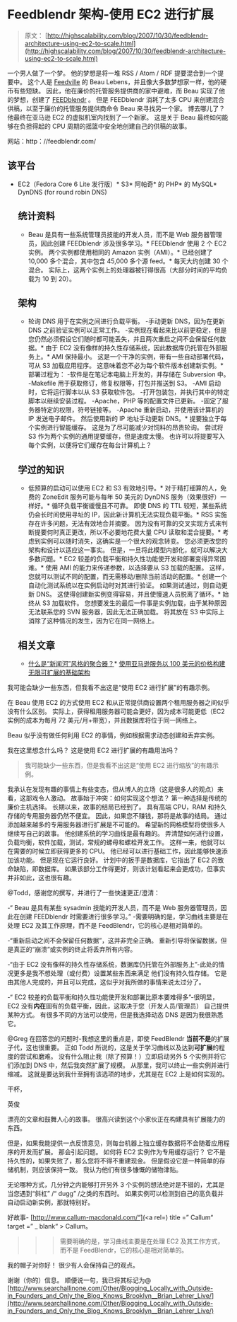 # Feedblendr 架构-使用 EC2 进行扩展

> 原文： [http://highscalability.com/blog/2007/10/30/feedblendr-architecture-using-ec2-to-scale.html](http://highscalability.com/blog/2007/10/30/feedblendr-architecture-using-ec2-to-scale.html)

一个男人做了一个梦。 他的梦想是将一堆 RSS / Atom / RDF 提要混合到一个提要中。 这个人是 [Feedville](http://feedville.com/) 的 Beau Lebens，并且像大多数梦想家一样，他的硬币有些短缺。 因此，他在廉价的托管服务提供商的家中避难，而 Beau 实现了他的梦想，创建了 [FEEDblendr](http://feedblendr.com/) 。 但是 FEEDblendr 消耗了太多 CPU 来创建混合供稿，以至于廉价的托管服务提供商命令 Beau 来寻找另一个家。 博去哪儿了？ 他最终在亚马逊 EC2 的虚拟机室内找到了一个新家。 这是关于 Beau 最终如何能够在负担得起的 CPU 周期的摇篮中安全地创建自己的供稿的故事。

网站：http：//feedblendr.com/

## 该平台

*   EC2（Fedora Core 6 Lite 发行版）*   S3*   阿帕奇*   的 PHP*   的 MySQL*   DynDNS (for round robin DNS)

    ## 统计资料

    *   Beau 是具有一些系统管理员技能的开发人员，而不是 Web 服务器管理员，因此创建 FEEDblendr 涉及很多学习。*   FEEDblendr 使用 2 个 EC2 实例。 两个实例都使用相同的 Amazon 实例（AMI）。*   已经创建了 10,000 多个混合，其中包含 45,000 多个源 feed。*   每天大约创建 30 个混合。 实际上，这两个实例上的处理器被钉得很高（大部分时间的平均负载为 10 到 20）。

    ## 架构

    *   轮询 DNS 用于在实例之间进行负载平衡。
    -手动更新 DNS，因为在更新 DNS 之前验证实例可以正常工作。
    -实例现在看起来比以前更稳定，但是您仍然必须假设它们随时都可能丢失，并且两次重启之间不会保留任何数据。*   由于 EC2 没有像样的持久性存储系统，因此数据库仍托管在外部服务上。*   AMI 保持最小。 这是一个干净的实例，带有一些自动部署代码，可从 S3 加载应用程序。 这意味着您不必为每个软件版本创建新实例。*   部署过程为：
    -软件是在笔记本电脑上开发的，并存储在 Subversion 中。
    -Makefile 用于获取修订，修复权限等，打包并推送到 S3。
    -AMI 启动时，它将运行脚本以从 S3 获取软件包。
    -打开包装包，并执行其中的特定脚本以继续安装过程。
    -Apache，PHP 等的配置文件已更新。
    -固定了服务器特定的权限，符号链接等。
    -Apache 重新启动，并使用该计算机的 IP 发送电子邮件。 然后使用新的 IP 地址手动更新 DNS。*   提要独立于每个实例进行智能缓存。 这是为了尽可能减少对饲料的昂贵轮询。 尝试将 S3 作为两个实例的通用提要缓存，但是速度太慢。 也许可以将提要写入每个实例，以便将它们缓存在每台计算机上？

    ## 学过的知识

    *   低预算的启动可以使用 EC2 和 S3 有效地引导。*   对于精打细算的人，免费的 ZoneEdit 服务可能与每年 50 美元的 DynDNS 服务（效果很好）一样好。*   循环负载平衡缓慢且不可靠。 即使 DNS 的 TTL 较短，某些系统仍会长时间使用寻址的 IP，因此新计算机无法实现负载平衡。*   RSS 实施存在许多问题，无法有效地合并摘要。 因为没有可靠的交叉实现方式来判断提要何时真正更改，所以不必要地花费大量 CPU 读取和混合提要。*   考虑到实例可以随时消失，这确实是一个很大的观念转变。 您必须更改您的架构和设计以适应这一事实。 但是，一旦将此模型内部化，就可以解决大多数问题。*   EC2 较差的负载平衡和持久性功能使开发和部署变得异常困难。*   使用 AMI 的能力来传递参数，以选择要从 S3 加载的配置。 这样，您就可以测试不同的配置，而无需移动/删除当前活动的配置。*   创建一个自动化测试系统以在实例启动时对其进行验证。 如果测试通过，则自动更新 DNS。 这使得创建新实例变得容易，并且使慢速人员脱离了循环。*   始终从 S3 加载软件。 您想要发生的最后一件事是实例加载，由于某种原因无法联系您的 SVN 服务器，因此无法正确加载。 将其放在 S3 中实际上消除了这种情况的发生，因为它在同一网络上。

    ## 相关文章

    *   [什么是“新闻河”风格的聚合器？](http://www.reallysimplesyndication.com/riverOfNews)*   [使用亚马逊服务以 100 美元的价格构建无限可扩展的基础架构](http://highscalability.com/build-infinitely-scalable-infrastructure-100-using-amazon-services)

我可能会缺少一些东西，但我看不出这是“使用 EC2 进行扩展”的有趣示例。

在 Beau 使用 EC2 的方式使用 EC2 和从正常提供商设置两个租用服务器之间似乎没有什么区别。 实际上，获得租用服务器可能会更好，因为成本可能更低（EC2 实例的成本为每月 72 美元/月+带宽），并且数据库将位于同一网络上。

Beau 似乎没有做任何利用 EC2 的事情，例如根据需求动态创建和丢弃实例。

我在这里想念什么吗？ 这是使用 EC2 进行扩展的有趣用法吗？

>我可能缺少一些东西，但是我看不出这是“使用 EC2 进行缩放”的有趣示例。

我承认在发现有趣的事情上有些变态，但从博人的立场（这是很多人的观点）来看，这部戏令人激动。 故事始于冲突：如何实现这个想法？ 第一种选择是传统的廉价主机选择。 长期以来，故事的结局已经到了。 具有高端 CPU，RAM 和持久存储的专用服务器仍然不便宜。 因此，如果您不赚钱，那将是故事的结局。 通过添加越来越多的专用服务器进行扩展是不可能的。 希望新的网格模型将使很多人继续写自己的故事。 他创建系统的学习曲线是最有趣的。 弄清楚如何进行设置，负载均衡，软件加载，测试，常规的螺母和螺栓开发工作。 这样一来，他就可以在需要的时候立即获得更多的 CPU。 他已经可以进行基础工作，因此能够快速添加该功能。 但是现在它运行良好。 计划中的扳手是数据库，它指出了 EC2 的致命缺陷，即数据库。 如果该部分工作得更好，则该计划看起来会更成功，但事实并非如此，这也很有趣。

@Todd，感谢您的撰写，并进行了一些快速更正/澄清：

-“ Beau 是具有某些 sysadmin 技能的开发人员，而不是 Web 服务器管理员，因此在创建 FEEDblendr 时需要进行很多学习。” -需要明确的是，学习曲线主要是在处理 EC2 及其工作原理，而不是 FeedBlendr，它的核心是相对简单的。

-“重新启动之间不会保留任何数据”，这并非完全正确。 重新引导将保留数据，但是真正的“崩溃”或实例的终止将丢弃所有内容。

-“由于 EC2 没有像样的持久性存储系统，数据库仍托管在外部服务上”-此处的情况更多是我不想处理（或付费）设置某些东西来满足 他们没有持久性存储。 它是由其他人完成的，并且可以完成，这似乎对我所做的事情来说太过分了。

-“ EC2 较差的负载平衡和持久性功能使开发和部署比原本要难得多”-很明显，EC2 没有**内在**固有的负载平衡，因此，这取决于您（开发人员/管理员） 自己提供某种方式。 有很多不同的方法可以使用，但是我选择动态 DNS 是因为我很熟悉它。

@Greg 在回答您的问题时-我想这里的重点是，即使 FeedBlendr **当前不是**的扩展子代，这也很重要。 正如 Todd 所说的，这是关于学习曲线以及达到**可扩展**的程度的尝试和磨难。 没有什么阻止我（除了预算！）立即启动另外 5 个实例并将它们添加到 DNS 中，然后我突然扩展了规模。 从那里，我可以终止一些实例并进行缩减。 这就是要达到我什至拥有该选项的地步，尤其是在 EC2 上是如何实现的。

干杯，

英俊

漂亮的文章和鼓舞人心的故事。 很高兴读到这个小家伙正在构建具有扩展能力的东西。

但是，如果我能提供一点反馈意见，则每台机器上独立缓存数据将不会随着应用程序的开发而扩展。 那会引起问题。 如何将 EC2 实例作为专用缓存运行？ 它不是持久性的，如果失败了，那么您将不得不重建现金。 但是假设它是一种简单的存储机制，则应该保持一致。 我认为他们有很多慷慨的储物津贴。

无论哪种方式，几分钟之内能够打开另外 3 个实例的想法绝对是不错的，尤其是当您遇到“斜杠” /“ dugg” /之类的东西时。 如果实例可以检测到自己的高负载并自动启动新实例，那就特别好。

好故事- [http://www.callum-macdonald.com/“](<a rel=) title =” Callum“ target =” _ blank“ > Callum。

> > >需要明确的是，学习曲线主要是在处理 EC2 及其工作方式，而不是 FeedBlendr，它的核心是相对简单的。

我的帽子对你好！ 很少有人会保持自己的观点。

谢谢（你的）信息。 顺便说一句，我已将其标记为@ [http://www.searchallinone.com/Other/Blogging_Locally_with_Outside-in_Founders_and_Only_the_Blog_Knows_Brooklyn__Brian_Lehrer_Live/](http://www.searchallinone.com/Other/Blogging_Locally_with_Outside-in_Founders_and_Only_the_Blog_Knows_Brooklyn__Brian_Lehrer_Live/)